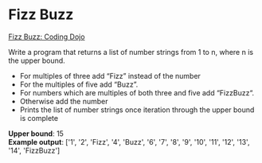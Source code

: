 # Fizz Buzz

[Fizz Buzz: Coding Dojo](http://codingdojo.org/kata/FizzBuzz)

Write a program that returns a list of number strings from 1 to n, where n is the upper bound.

- For multiples of three add “Fizz” instead of the number
- For the multiples of five add “Buzz”.
- For numbers which are multiples of both three and five add “FizzBuzz“.
- Otherwise add the number
- Prints the list of number strings once iteration through the upper bound is complete

**Upper bound**: 15 <br/>
**Example output**: ['1', '2', 'Fizz', '4', 'Buzz', '6', '7', '8', '9', '10', '11', '12', '13', '14', 'FizzBuzz']
